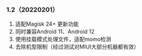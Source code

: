 ### 1.2（20220201）
1. 适配Magisk 24+ 更新功能
2. 同时兼容Android 11、Android 12
3. 使用挂载模式处理文件，适配momo检测
4. 去除机型限制（经过测试对MIUI大部分机器都有效）
